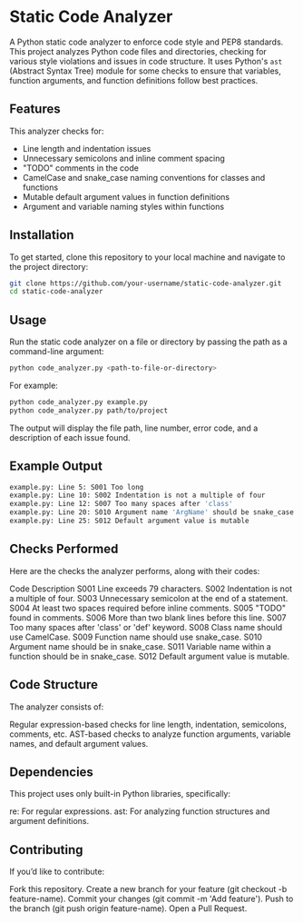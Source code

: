 # Static Code Analyzer

A Python static code analyzer to enforce code style and PEP8 standards. This project analyzes Python code files and directories, checking for various style violations and issues in code structure. It uses Python's `ast` (Abstract Syntax Tree) module for some checks to ensure that variables, function arguments, and function definitions follow best practices.

## Features

This analyzer checks for:
- Line length and indentation issues
- Unnecessary semicolons and inline comment spacing
- "TODO" comments in the code
- CamelCase and snake_case naming conventions for classes and functions
- Mutable default argument values in function definitions
- Argument and variable naming styles within functions

## Installation

To get started, clone this repository to your local machine and navigate to the project directory:

```bash
git clone https://github.com/your-username/static-code-analyzer.git
cd static-code-analyzer
```

## Usage
Run the static code analyzer on a file or directory by passing the path as a command-line argument:

```bash
python code_analyzer.py <path-to-file-or-directory>
```

For example:
```bash
python code_analyzer.py example.py
python code_analyzer.py path/to/project
```

The output will display the file path, line number, error code, and a description of each issue found.

## Example Output
```bash
example.py: Line 5: S001 Too long
example.py: Line 10: S002 Indentation is not a multiple of four
example.py: Line 12: S007 Too many spaces after 'class'
example.py: Line 20: S010 Argument name 'ArgName' should be snake_case
example.py: Line 25: S012 Default argument value is mutable
```

## Checks Performed
Here are the checks the analyzer performs, along with their codes:

Code	Description
S001	Line exceeds 79 characters.
S002	Indentation is not a multiple of four.
S003	Unnecessary semicolon at the end of a statement.
S004	At least two spaces required before inline comments.
S005	"TODO" found in comments.
S006	More than two blank lines before this line.
S007	Too many spaces after 'class' or 'def' keyword.
S008	Class name should use CamelCase.
S009	Function name should use snake_case.
S010	Argument name should be in snake_case.
S011	Variable name within a function should be in snake_case.
S012	Default argument value is mutable.
## Code Structure
The analyzer consists of:

Regular expression-based checks for line length, indentation, semicolons, comments, etc.
AST-based checks to analyze function arguments, variable names, and default argument values.
## Dependencies
This project uses only built-in Python libraries, specifically:

re: For regular expressions.
ast: For analyzing function structures and argument definitions.
## Contributing
If you’d like to contribute:

Fork this repository.
Create a new branch for your feature (git checkout -b feature-name).
Commit your changes (git commit -m 'Add feature').
Push to the branch (git push origin feature-name).
Open a Pull Request.
